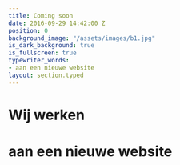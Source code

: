 ```yaml
---
title: Coming soon
date: 2016-09-29 14:42:00 Z
position: 0
background_image: "/assets/images/b1.jpg"
is_dark_background: true
is_fullscreen: true
typewriter_words:
- aan een nieuwe website
layout: section.typed
---
```


# Wij werken 

# <span id="typed">aan een nieuwe website</span>